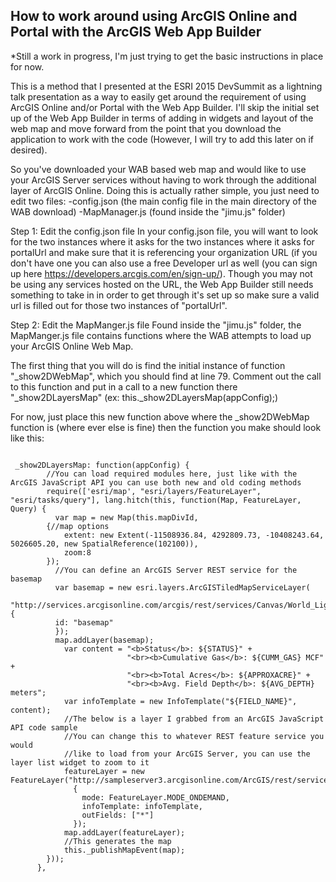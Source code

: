 <h2>How to work around using ArcGIS Online and Portal with the ArcGIS Web App Builder </h2>

*Still a work in progress, I'm just trying to get the basic instructions in place for now.

This is a method that I presented at the ESRI 2015 DevSummit as a lightning talk presentation as a way to easily get around the requirement of using ArcGIS Online and/or Portal with the Web App Builder. I'll skip the initial set up of the Web App Builder in terms of adding in widgets and layout of the web map and move forward from the point that you download the application to work with the code (However, I will try to add this later on if desired).

So you've downloaded your WAB based web map and would like to use your ArcGIS Server services without having to work through the additional layer of ArcGIS Online. Doing this is actually rather simple, you just need to edit two files:
  -config.json (the main config file in the main directory of the WAB download)
  -MapManager.js (found inside the "jimu.js" folder)
  
Step 1: Edit the config.json file
In your config.json file, you will want to look for the two instances where it asks for the two instances where it asks for portalUrl and make sure that it is referencing your organization URL (if you don't have one you can also use a free Developer url as well (you can sign up here https://developers.arcgis.com/en/sign-up/). Though you may not be using any services hosted on the URL, the Web App Builder still needs something to take in in order to get through it's set up so make sure a valid url is filled out for those two instances of "portalUrl".

Step 2: Edit the MapManger.js file
Found inside the "jimu.js" folder, the MapManger.js file contains functions where the WAB attempts to load up your ArcGIS Online Web Map. 

The first thing that you will do is find the initial instance of function "_show2DWebMap", which you should find at line 79. Comment out the call to this function and put in a call to a new function there "_show2DLayersMap" (ex: this._show2DLayersMap(appConfig);)

For now, just place this new function above where the _show2DWebMap function is (where ever else is fine) then the function you make should look like this:

```

 _show2DLayersMap: function(appConfig) {
		//You can load required modules here, just like with the ArcGIS JavaScript API you can use both new and old coding methods
        require(['esri/map', "esri/layers/FeatureLayer", "esri/tasks/query"], lang.hitch(this, function(Map, FeatureLayer, Query) {
          var map = new Map(this.mapDivId, 
        {//map options
			extent: new Extent(-11508936.84, 4292809.73, -10408243.64, 5026605.20, new SpatialReference(102100)),
			zoom:8
		});
		  //You can define an ArcGIS Server REST service for the basemap
		  var basemap = new esri.layers.ArcGISTiledMapServiceLayer(
		  "http://services.arcgisonline.com/arcgis/rest/services/Canvas/World_Light_Gray_Base/MapServer",{
		  id: "basemap"
		  });
		  map.addLayer(basemap);
			var content = "<b>Status</b>: ${STATUS}" +
						  "<br><b>Cumulative Gas</b>: ${CUMM_GAS} MCF" +
						  "<br><b>Total Acres</b>: ${APPROXACRE}" +
						  "<br><b>Avg. Field Depth</b>: ${AVG_DEPTH} meters";
			var infoTemplate = new InfoTemplate("${FIELD_NAME}", content);
			//The below is a layer I grabbed from an ArcGIS JavaScript API code sample
			//You can change this to whatever REST feature service you would 
			//like to load from your ArcGIS Server, you can use the layer list widget to zoom to it
			featureLayer = new FeatureLayer("http://sampleserver3.arcgisonline.com/ArcGIS/rest/services/Petroleum/KSPetro/MapServer/1",
			  {
				mode: FeatureLayer.MODE_ONDEMAND,
				infoTemplate: infoTemplate,
				outFields: ["*"]
			  });
			map.addLayer(featureLayer);
			//This generates the map
			this._publishMapEvent(map);
        }));
      },
      
```
